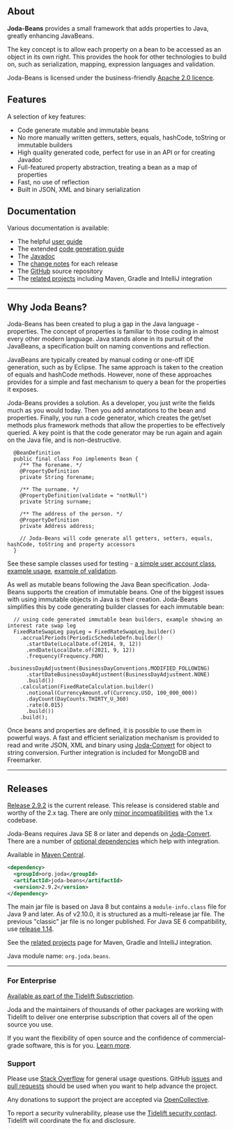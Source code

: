 ## <i></i> About

**Joda-Beans** provides a small framework that adds properties to Java, greatly enhancing JavaBeans.

The key concept is to allow each property on a bean to be accessed as an object in its own right.
This provides the hook for other technologies to build on, such as serialization, mapping,
expression languages and validation.

Joda-Beans is licensed under the business-friendly [Apache 2.0 licence](licensecover.html).


## <i></i> Features

A selection of key features:

* Code generate mutable and immutable beans
* No more manually written getters, setters, equals, hashCode, toString or immutable builders
* High quality generated code, perfect for use in an API or for creating Javadoc
* Full-featured property abstraction, treating a bean as a map of properties
* Fast, no use of reflection
* Built in JSON, XML and binary serialization


## <i></i> Documentation

Various documentation is available:

* The helpful [user guide](userguide.html)
* The extended [code generation guide](userguide-codegen.html)
* The [Javadoc](apidocs/index.html)
* The [change notes](changes-report.html) for each release
* The [GitHub](https://github.com/JodaOrg/joda-beans) source repository
* The [related projects](related.html) including Maven, Gradle and IntelliJ integration


---

## <i></i> Why Joda Beans?

Joda-Beans has been created to plug a gap in the Java language - properties.
The concept of properties is familiar to those coding in almost every other modern language.
Java stands alone in its pursuit of the JavaBeans, a specification built on naming conventions and reflection.

JavaBeans are typically created by manual coding or one-off IDE generation, such as by Eclipse.
The same approach is taken to the creation of equals and hashCode methods.
However, none of these approaches provides for a simple and fast mechanism to query a bean for the properties it exposes.

Joda-Beans provides a solution. As a developer, you just write the fields much as you would today.
Then you add annotations to the bean and properties.
Finally, you run a code generator, which creates the get/set methods plus framework methods that allow the properties
to be effectively queried.
A key point is that the code generator may be run again and again on the Java file, and is non-destructive.

```
  @BeanDefinition
  public final class Foo implements Bean {
    /** The forename. */
    @PropertyDefinition
    private String forename;

    /** The surname. */
    @PropertyDefinition(validate = "notNull")
    private String surname;

    /** The address of the person. */
    @PropertyDefinition
    private Address address;
    
    // Joda-Beans will code generate all getters, setters, equals, hashCode, toString and property accessors
  }
```

See these sample classes used for testing -
[a simple user account class](https://github.com/JodaOrg/joda-beans/blob/v2.0/src/test/java/org/joda/beans/gen/UserAccount.java#L32),
[example usage](https://github.com/JodaOrg/joda-beans/blob/v2.0/src/test/java/org/joda/beans/Examples.java#L22),
[example of validation](https://github.com/JodaOrg/joda-beans/blob/v2.0/src/test/java/org/joda/beans/gen/ValidateBean.java#L33).

As well as mutable beans following the Java Bean specification. Joda-Beans supports the creation of immutable beans.
One of the biggest issues with using immutable objects in Java is their creation.
Joda-Beans simplifies this by code generating builder classes for each immutable bean:

```
  // using code generated immutable bean builders, example showing an interest rate swap leg
  FixedRateSwapLeg payLeg = FixedRateSwapLeg.builder()
    .accrualPeriods(PeriodicScheduleDefn.builder()
      .startDate(LocalDate.of(2014, 9, 12))
      .endDate(LocalDate.of(2021, 9, 12))
      .frequency(Frequency.P6M)
      .businessDayAdjustment(BusinessDayConventions.MODIFIED_FOLLOWING)
      .startDateBusinessDayAdjustment(BusinessDayAdjustment.NONE)
      .build())
    .calculation(FixedRateCalculation.builder()
      .notional(CurrencyAmount.of(Currency.USD, 100_000_000))
      .dayCount(DayCounts.THIRTY_U_360)
      .rate(0.015)
      .build())
    .build();
```

Once beans and properties are defined, it is possible to use them in powerful ways.
A fast and efficient serialization mechanism is provided to read and write JSON, XML and binary
using [Joda-Convert](/joda-convert/) for object to string conversion.
Further integration is included for MongoDB and Freemarker.

---

## <i></i> Releases

[Release 2.9.2](download.html) is the current release.
This release is considered stable and worthy of the 2.x tag.
There are only [minor incompatibilities](migration.html) with the 1.x codebase.

Joda-Beans requires Java SE 8 or later and depends on [Joda-Convert](/joda-convert/).
There are a number of [optional dependencies](dependencies.html) which help with integration.

Available in [Maven Central](https://search.maven.org/search?q=g:org.joda%20AND%20a:joda-beans&core=gav).

```xml
<dependency>
  <groupId>org.joda</groupId>
  <artifactId>joda-beans</artifactId>
  <version>2.9.2</version>
</dependency>
```

The main jar file is based on Java 8 but contains a `module-info.class` file for Java 9 and later.
As of v2.10.0, it is structured as a multi-release jar file.
The previous "classic" jar file is no longer published.
For Java SE 6 compatibility, use [release 1.14](https://github.com/JodaOrg/joda-beans/releases/tag/v1.14).

See the [related projects](related.html) page for Maven, Gradle and IntelliJ integration.

Java module name: `org.joda.beans`.

---

### For Enterprise

[Available as part of the Tidelift Subscription](https://tidelift.com/subscription/pkg/maven-org-joda-joda-beans?utm_source=maven-org-joda-joda-beans&utm_medium=referral&utm_campaign=enterprise).

Joda and the maintainers of thousands of other packages are working with Tidelift to deliver one
enterprise subscription that covers all of the open source you use.

If you want the flexibility of open source and the confidence of commercial-grade software, this is for you.
[Learn more](https://tidelift.com/subscription/pkg/maven-org-joda-joda-beans?utm_source=maven-org-joda-joda-beans&utm_medium=referral&utm_campaign=enterprise).


### Support

Please use [Stack Overflow](https://stackoverflow.com/search?q=joda-beans) for general usage questions.
GitHub [issues](https://github.com/JodaOrg/joda-beans/issues) and [pull requests](https://github.com/JodaOrg/joda-beans/pulls)
should be used when you want to help advance the project.

Any donations to support the project are accepted via [OpenCollective](https://opencollective.com/joda).

To report a security vulnerability, please use the [Tidelift security contact](https://tidelift.com/security).
Tidelift will coordinate the fix and disclosure.
